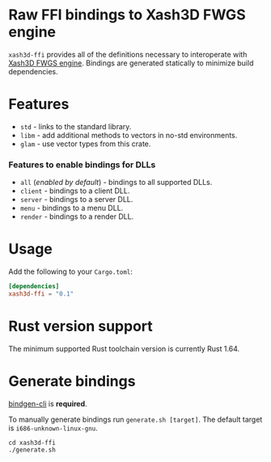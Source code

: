 # Raw FFI bindings to Xash3D FWGS engine

`xash3d-ffi` provides all of the definitions necessary to interoperate with
[Xash3D FWGS engine](https://github.com/FWGS/xash3d-fwgs). Bindings are generated statically
to minimize build dependencies.

# Features

* `std` - links to the standard library.
* `libm` - add additional methods to vectors in no-std environments.
* `glam` - use vector types from this crate.

### Features to enable bindings for DLLs

* `all` (*enabled by default*) - bindings to all supported DLLs.
* `client` - bindings to a client DLL.
* `server` - bindings to a server DLL.
* `menu` - bindings to a menu DLL.
* `render` - bindings to a render DLL.

# Usage

Add the following to your `Cargo.toml`:

```toml
[dependencies]
xash3d-ffi = "0.1"
```

# Rust version support

The minimum supported Rust toolchain version is currently Rust 1.64.

# Generate bindings

[bindgen-cli](https://github.com/rust-lang/rust-bindgen) is **required**.

To manually generate bindings run `generate.sh [target]`. The default target is
`i686-unknown-linux-gnu`.

```ignore
cd xash3d-ffi
./generate.sh
```
